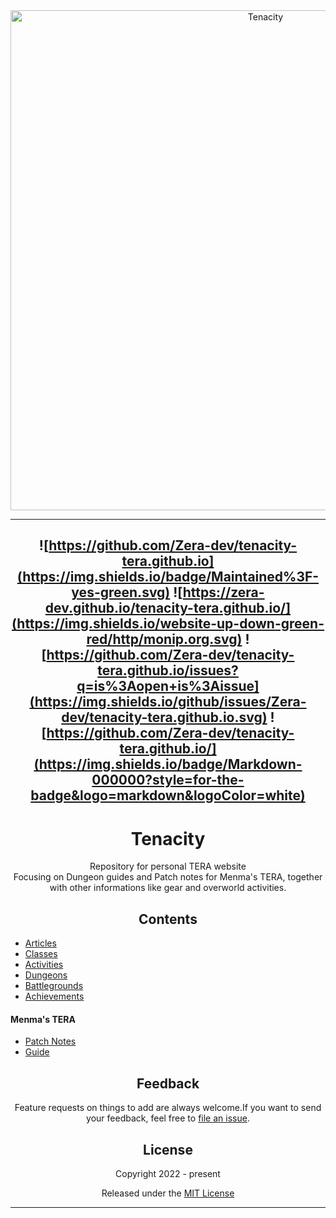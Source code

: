 <div align="center">
  <img src="https://i.imgur.com/y1Ii9IP.png" width="800" alt="Tenacity">

  
----
![https://github.com/Zera-dev/tenacity-tera.github.io](https://img.shields.io/badge/Maintained%3F-yes-green.svg) 
![https://zera-dev.github.io/tenacity-tera.github.io/](https://img.shields.io/website-up-down-green-red/http/monip.org.svg)
![https://github.com/Zera-dev/tenacity-tera.github.io/issues?q=is%3Aopen+is%3Aissue](https://img.shields.io/github/issues/Zera-dev/tenacity-tera.github.io.svg)
![https://github.com/Zera-dev/tenacity-tera.github.io/](https://img.shields.io/badge/Markdown-000000?style=for-the-badge&logo=markdown&logoColor=white)
----
#  Tenacity
<p>Repository for personal TERA website<br>
Focusing on Dungeon guides and Patch notes for Menma's TERA, together with other informations like gear and overworld activities.</p>


## Contents

  <div align="left">
    
  - [Articles](https://zera-dev.github.io/tenacity-tera.github.io/articles/)
  - [Classes](https://zera-dev.github.io/tenacity-tera.github.io/class/)
  - [Activities](https://zera-dev.github.io/tenacity-tera.github.io/activity/)
  - [Dungeons](https://zera-dev.github.io/tenacity-tera.github.io/dungeons/)
  - [Battlegrounds](https://zera-dev.github.io/tenacity-tera.github.io/battlegrounds/)
  - [Achievements](https://zera-dev.github.io/tenacity-tera.github.io/achievements/)
 
 #### Menma's TERA   
    
  - [Patch Notes](https://zera-dev.github.io/tenacity-tera.github.io/patch-note/)
  - [Guide](https://zera-dev.github.io/tenacity-tera.github.io/menma-guide/)
    
  </div> 

## Feedback  
Feature requests on things to add are always welcome.If you want to send your feedback, feel free to [file an issue](https://github.com/Zera-dev/tenacity-tera.github.io/issues/new).
  
  
  
## License

Copyright 2022 - present

Released under the [MIT License](LICENSE)
***

</div>
